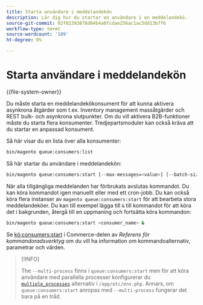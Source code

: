 ```yaml
---
title: Starta användare i meddelandekön
description: Lär dig hur du startar en användare i en meddelandekö.
source-git-commit: 02f02393878d04b4a0fcdae256ac1ac5dd13b7f6
workflow-type: tm+mt
source-wordcount: '189'
ht-degree: 0%

---
```



# Starta användare i meddelandekön

{{file-system-owner}}

Du måste starta en meddelandekökonsument för att kunna aktivera asynkrona åtgärder som t.ex. Inventory management massåtgärder och REST bulk- och asynkrona slutpunkter. Om du vill aktivera B2B-funktioner måste du starta flera konsumenter. Tredjepartsmoduler kan också kräva att du startar en anpassad konsument.

Så här visar du en lista över alla konsumenter:

```bash
bin/magento queue:consumers:list
```

Så här startar du användare i meddelandekön:

```bash
bin/magento queue:consumers:start [--max-messages=<value>] [--batch-size=<value>] [--single-thread] [--area-code=<value>] [--multi-process=<value>] <consumer_name>
```

När alla tillgängliga meddelanden har förbrukats avslutas kommandot. Du kan köra kommandot igen manuellt eller med ett cron-jobb. Du kan också köra flera instanser av `magento queue:consumers:start` för att bearbeta stora meddelandeköer. Du kan till exempel lägga till `&` till kommandot för att köra det i bakgrunden, återgå till en uppmaning och fortsätta köra kommandon:

```bash
bin/magento queue:consumers:start <consumer_name> &
```

Se [kö:consumers:start](https://devdocs.magento.com/guides/v2.4/reference/cli/magento-commerce.html#queueconsumersstart) i Commerce-delen av _Referens för kommandoradsverktyg_ om du vill ha information om kommandoalternativ, parametrar och värden.

>[!INFO]
>
>The `--multi-process` finns i `queue:consumers:start` men för att köra användare med parallella processer konfigurerar du [`multiple_processes`](../queues/manage-message-queues.md#configuration) alternativ i `/app/etc/env.php`. Annars, om `queue:consumers:start` anropas med `--multi-process` fungerar det bara på en tråd.
